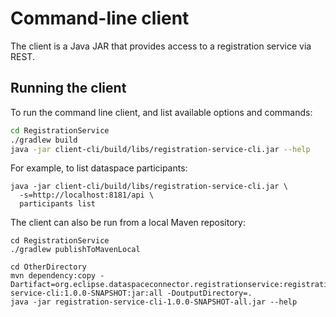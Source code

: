 # Command-line client

The client is a Java JAR that provides access to a registration service via REST.

## Running the client

To run the command line client, and list available options and commands:

```bash
cd RegistrationService
./gradlew build
java -jar client-cli/build/libs/registration-service-cli.jar --help
```

For example, to list dataspace participants:

```
java -jar client-cli/build/libs/registration-service-cli.jar \
  -s=http://localhost:8181/api \
  participants list
```

The client can also be run from a local Maven repository:

```
cd RegistrationService
./gradlew publishToMavenLocal
```

```
cd OtherDirectory
mvn dependency:copy -Dartifact=org.eclipse.dataspaceconnector.registrationservice:registration-service-cli:1.0.0-SNAPSHOT:jar:all -DoutputDirectory=.
java -jar registration-service-cli-1.0.0-SNAPSHOT-all.jar --help
```

